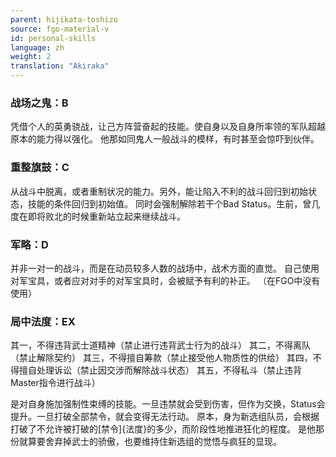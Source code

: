 ```yaml
---
parent: hijikata-toshizo
source: fgo-material-v
id: personal-skills
language: zh
weight: 2
translation: "Akiraka"
---
```


### 战场之鬼：B

凭借个人的英勇骁战，让己方阵营奋起的技能。使自身以及自身所率领的军队超越原本的能力得以强化。
他那如同鬼人一般战斗的模样，有时甚至会惊吓到伙伴。

### 重整旗鼓：C

从战斗中脱离，或者重制状况的能力。另外，能让陷入不利的战斗回归到初始状态，技能的条件回归到初始值。
同时会强制解除若干个Bad Status。生前，曾几度在即将败北的时候重新站立起来继续战斗。

### 军略：D

并非一对一的战斗，而是在动员较多人数的战场中，战术方面的直觉。
自己使用对军宝具，或者应对对手的对军宝具时，会被赋予有利的补正。
（在FGO中没有使用）

### 局中法度：EX

其一，不得违背武士道精神（禁止进行违背武士行为的战斗）
其二，不得离队（禁止解除契约）
其三，不得擅自筹款（禁止接受他人物质性的供给）
其四，不得擅自处理诉讼（禁止因交涉而解除战斗状态）
其五，不得私斗（禁止违背Master指令进行战斗）

是对自身施加强制性束缚的技能。一旦违禁就会受到伤害，但作为交换，Status会提升。一旦打破全部禁令，就会变得无法行动。
原本，身为新选组队员，会根据打破了不允许被打破的[禁令]{法度}的多少，而阶段性地推进狂化的程度。
是他那份就算要舍弃掉武士的骄傲，也要维持住新选组的觉悟与疯狂的显现。
